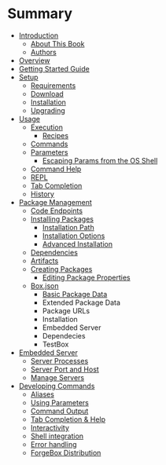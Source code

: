 # Summary

* [Introduction](README.md)
   * [About This Book](introduction/about_this_book.md)
   * [Authors](introduction/authors.md)
* [Overview](overview/overview.md)
* [Getting Started Guide](getting_started_guide.md)
* [Setup](setup/setup.md)
   * [Requirements](setup/requirements.md)
   * [Download](setup/download.md)
   * [Installation](setup/installation.md)
   * [Upgrading](setup/upgrading.md)
* [Usage](usage/usage.md)
   * [Execution](usage/execution.md)
       * [Recipes](recipes.md)
   * [Commands](usage/commands.md)
   * [Parameters](usage/parameters.md)
       * [Escaping Params from the OS Shell](escaping_params_from_the_os_shell.md)
   * [Command Help](command_help.md)
   * [REPL](repl.md)
   * [Tab Completion](usage/tab_completion.md)
   * [History](usage/history.md)
* [Package Management](packages/package_management.md)
   * [Code Endpoints](packages/code_endpoints.md)
   * [Installing Packages](packages/installing_packages.md)
       * [Installation Path](installation_path.md)
       * [Installation Options](installation_options.md)
       * [Advanced Installation](advanced_installation.md)
   * [Dependencies](packages/dependencies.md)
   * [Artifacts](packages/artifacts.md)
   * [Creating Packages](packages/creating_packages.md)
       * [Editing Package Properties](editing_package_properties.md)
   * [Box.json](packages/boxjson.md)
       * [Basic Package Data](basic_package_data.md)
       * Extended Package Data
       * Package URLs
       * Installation
       * Embedded Server
       * Dependecies
       * TestBox
* [Embedded Server](embedded_server.md)
   * [Server Processes](server_processes.md)
   * [Server Port and Host](server_port_and_host.md)
   * [Manage Servers](manage_servers.md)
* [Developing Commands](developing_commands/developing_commands.md)
   * [Aliases](aliases.md)
   * [Using Parameters](using_parameters.md)
   * [Command Output](command_output.md)
   * [Tab Completion & Help](tab_completion_&_help.md)
   * [Interactivity](interactivity.md)
   * [Shell integration](shell_integration.md)
   * [Error handling](error_handling.md)
   * [ForgeBox Distribution](forgebox_distribution.md)

